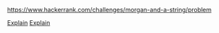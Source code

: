 https://www.hackerrank.com/challenges/morgan-and-a-string/problem

[Explain](https://www.hackerrank.com/challenges/morgan-and-a-string/forum/comments/87801)
[Explain](https://www.hackerrank.com/challenges/morgan-and-a-string/forum/comments/564371)
